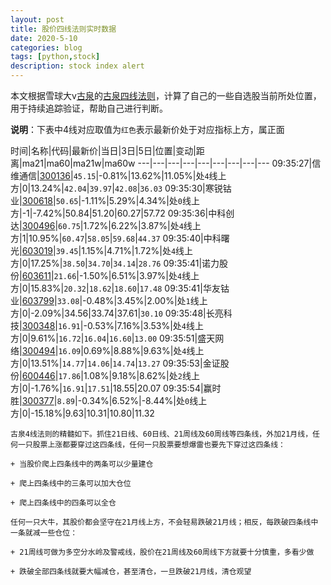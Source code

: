 ```yaml
---
layout: post
title: 股价四线法则实时数据
date: 2020-5-10
categories: blog
tags: [python,stock]
description: stock index alert
---
```



本文根据雪球大v[古泉](https://xueqiu.com/u/7148646888)的[古泉四线法则](https://xueqiu.com/7148646888/130498192)，计算了自己的一些自选股当前所处位置，用于持续追踪验证，帮助自己进行判断。

**说明**：下表中4线对应取值为`红色`表示最新价处于对应指标上方，属正面

时间|名称|代码|最新价|当日|3日|5日|位置|变动|距离|ma21|ma60|ma21w|ma60w
---|---|---|---|---|---|---|---|---
09:35:27|信维通信|[300136](https://xueqiu.com/S/SZ300136)|`45.15`|-0.81%|13.62%|11.05%|处`4`线上方|0|13.24%|`42.04`|`39.97`|`42.08`|`36.03`
09:35:30|寒锐钴业|[300618](https://xueqiu.com/S/SZ300618)|`50.65`|-1.11%|5.29%|4.34%|处`0`线上方|-1|-7.42%|50.84|51.20|60.27|57.72
09:35:36|中科创达|[300496](https://xueqiu.com/S/SZ300496)|`60.75`|1.72%|6.22%|3.87%|处`4`线上方|1|10.95%|`60.47`|`58.05`|`59.68`|`44.37`
09:35:40|中科曙光|[603019](https://xueqiu.com/S/SH603019)|`39.45`|1.15%|4.71%|1.72%|处`4`线上方|0|17.25%|`38.50`|`34.70`|`34.14`|`28.76`
09:35:41|诺力股份|[603611](https://xueqiu.com/S/SH603611)|`21.66`|-1.50%|6.51%|3.97%|处`4`线上方|0|15.83%|`20.32`|`18.62`|`18.60`|`17.48`
09:35:41|华友钴业|[603799](https://xueqiu.com/S/SH603799)|`33.08`|-0.48%|3.45%|2.00%|处`1`线上方|0|-2.09%|34.56|33.74|37.61|`30.10`
09:35:48|长亮科技|[300348](https://xueqiu.com/S/SZ300348)|`16.91`|-0.53%|7.16%|3.53%|处`4`线上方|0|9.61%|`16.72`|`16.04`|`16.60`|`13.00`
09:35:51|盛天网络|[300494](https://xueqiu.com/S/SZ300494)|`16.09`|0.69%|8.88%|9.63%|处`4`线上方|0|13.51%|`14.77`|`14.06`|`14.74`|`13.27`
09:35:53|金证股份|[600446](https://xueqiu.com/S/SH600446)|`17.86`|1.08%|9.18%|8.62%|处`2`线上方|0|-1.76%|`16.91`|`17.51`|18.55|20.07
09:35:54|赢时胜|[300377](https://xueqiu.com/S/SZ300377)|`8.89`|-0.34%|6.52%|-8.44%|处`0`线上方|0|-15.18%|9.63|10.31|10.80|11.32

```
古泉4线法则的精髓如下。抓住21日线、60日线、21周线及60周线等四条线，外加21月线，任何一只股票上涨都要穿过这四条线，任何一只股票要想爆雷也要先下穿过这四条线：

+ 当股价爬上四条线中的两条可以少量建仓

+ 爬上四条线中的三条可以加大仓位

+ 爬上四条线中的四条可以全仓

任何一只大牛，其股价都会坚守在21月线上方，不会轻易跌破21月线；相反，每跌破四条线中一条就减一些仓位：

+ 21周线可做为多空分水岭及警戒线，股价在21周线及60周线下方就要十分慎重，多看少做

+ 跌破全部四条线就要大幅减仓，甚至清仓，一旦跌破21月线，清仓观望
```